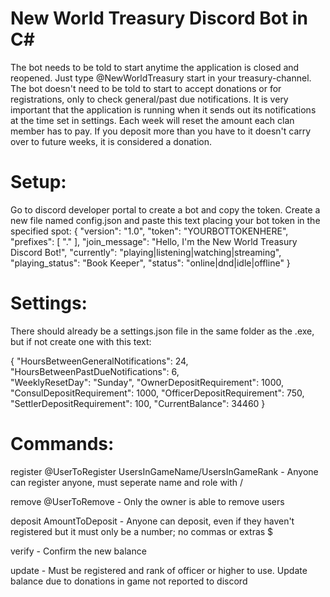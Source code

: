 # New World Treasury Discord Bot in C# 

The bot needs to be told to start anytime the application is closed and reopened. Just type @NewWorldTreasury start in your treasury-channel.
The bot doesn't need to be told to start to accept donations or for registrations, only to check general/past due notifications.
It is very important that the application is running when it sends out its notifications at the time set in settings.
Each week will reset the amount each clan member has to pay.
If you deposit more than you have to it doesn't carry over to future weeks, it is considered a donation.

# Setup:
Go to discord developer portal to create a bot and copy the token. Create a new file named config.json and paste this text placing your bot token in the specified spot:
{
"version": "1.0",
  "token": "YOURBOTTOKENHERE",
  "prefixes": [ "." ],
  "join_message": "Hello, I'm the New World Treasury Discord Bot!",
  "currently": "playing|listening|watching|streaming",
  "playing_status": "Book Keeper",
  "status": "online|dnd|idle|offline"
  }

# Settings:
There should already be a settings.json file in the same folder as the .exe, but if not create one with this text:

{
  "HoursBetweenGeneralNotifications": 24,  
  "HoursBetweenPastDueNotifications": 6,  
  "WeeklyResetDay": "Sunday",
  "OwnerDepositRequirement": 1000,
  "ConsulDepositRequirement": 1000,
  "OfficerDepositRequirement": 750,
  "SettlerDepositRequirement": 100,
  "CurrentBalance": 34460
}

# Commands:
register @UserToRegister UsersInGameName/UsersInGameRank - Anyone can register anyone, must seperate name and role with /

remove @UserToRemove - Only the owner is able to remove users

deposit AmountToDeposit - Anyone can deposit, even if they haven't registered but it must only be a number; no commas or extras $

verify - Confirm the new balance

update - Must be registered and rank of officer or higher to use. Update balance due to donations in game not reported to discord

